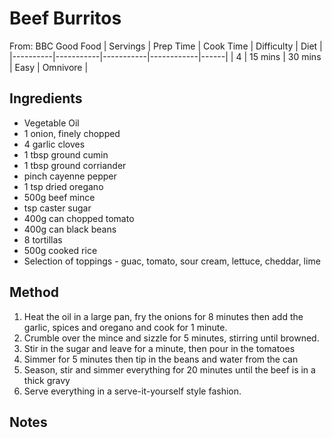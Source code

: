 # Beef Burritos
From: BBC Good Food
| Servings | Prep Time | Cook Time | Difficulty | Diet | 
|----------|-----------|-----------|------------|------|
| 4 | 15 mins | 30 mins | Easy | Omnivore |

## Ingredients
* Vegetable Oil
* 1 onion, finely chopped
* 4 garlic cloves
* 1 tbsp ground cumin
* 1 tbsp ground corriander
* pinch cayenne pepper
* 1 tsp dried oregano
* 500g beef mince
* tsp caster sugar
* 400g can chopped tomato
* 400g can black beans
* 8 tortillas
* 500g cooked rice
* Selection of toppings - guac, tomato, sour cream, lettuce, cheddar, lime

## Method
1. Heat the oil in a large pan, fry the onions for 8 minutes then add the garlic, spices and oregano and cook for 1 minute.
2. Crumble over the mince and sizzle for 5 minutes, stirring until browned. 
3. Stir in the sugar and leave for a minute, then pour in the tomatoes
4. Simmer for 5 minutes then tip in the beans and water from the can
5. Season, stir and simmer everything for 20 minutes until the beef is in a thick gravy
6. Serve everything in a serve-it-yourself style fashion.

## Notes